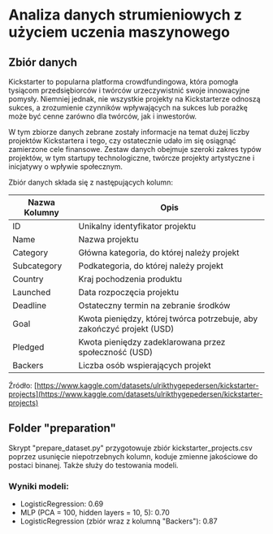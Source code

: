 # Analiza danych strumieniowych z użyciem uczenia maszynowego

## Zbiór danych

Kickstarter to popularna platforma crowdfundingowa, która pomogła tysiącom przedsiębiorców i twórców urzeczywistnić swoje innowacyjne pomysły. Niemniej jednak, nie wszystkie projekty na Kickstarterze odnoszą sukces, a zrozumienie czynników wpływających na sukces lub porażkę może być cenne zarówno dla twórców, jak i inwestorów.

W tym zbiorze danych zebrane zostały informacje na temat dużej liczby projektów Kickstartera i tego, czy ostatecznie udało im się osiągnąć zamierzone cele finansowe. Zestaw danych obejmuje szeroki zakres typów projektów, w tym startupy technologiczne, twórcze projekty artystyczne i inicjatywy o wpływie społecznym.

Zbiór danych składa się z następujących kolumn:

| Nazwa Kolumny | Opis |
| --- | --- |
| ID | Unikalny identyfikator projektu |
| Name | Nazwa projektu |
| Category | Główna kategoria, do której należy projekt |
| Subcategory | Podkategoria, do której należy projekt |
| Country | Kraj pochodzenia produktu |
| Launched | Data rozpoczęcia projektu |
| Deadline | Ostateczny termin na zebranie środków |
| Goal | Kwota pieniędzy, której twórca potrzebuje, aby zakończyć projekt (USD) |
| Pledged | Kwota pieniędzy zadeklarowana przez społeczność (USD) |
| Backers | Liczba osób wspierających projekt |


Źródło: [https://www.kaggle.com/datasets/ulrikthygepedersen/kickstarter-projects](https://www.kaggle.com/datasets/ulrikthygepedersen/kickstarter-projects)

## Folder "preparation"

Skrypt "prepare_dataset.py" przygotowuje zbiór kickstarter_projects.csv poprzez usunięcie niepotrzebnych kolumn, koduje zmienne jakościowe do postaci binanej. Także służy do testowania modeli.

### Wyniki modeli:

- LogisticRegression: 0.69
- MLP (PCA = 100, hidden layers = 10, 5): 0.70
- LogisticRegression (zbiór wraz z kolumną "Backers"): 0.87
